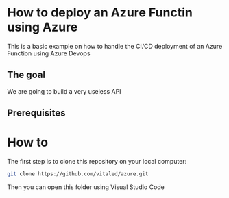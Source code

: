 # How to deploy an Azure Functin using Azure

This is a basic example on how to handle the CI/CD deployment of an Azure Function using Azure Devops

## The goal 

We are going to build a very useless API 

## Prerequisites

# How to 

The first step is to clone this repository on your local computer:

```bash
git clone https://github.com/vitaled/azure.git
```

Then you can open this folder using Visual Studio Code
